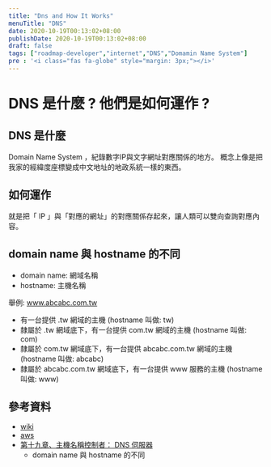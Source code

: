 ```yaml
---
title: "Dns and How It Works"
menuTitle: "DNS"
date: 2020-10-19T00:13:02+08:00
publishDate: 2020-10-19T00:13:02+08:00
draft: false
tags: ["roadmap-developer","internet","DNS","Domamin Name System"]
pre : '<i class="fas fa-globe" style="margin: 3px;"></i>'
---
```

# DNS 是什麼 ? 他們是如何運作 ?

## DNS 是什麼
Domain Name System ，紀錄數字IP與文字網址對應關係的地方。
概念上像是把我家的經緯度座標變成中文地址的地政系統一樣的東西。

## 如何運作
就是把「 IP 」與「對應的網址」的對應關係存起來，讓人類可以雙向查詢對應內容。

## domain name 與 hostname 的不同

- domain name: 網域名稱
- hostname: 主機名稱

舉例: www.abcabc.com.tw
- 有一台提供 .tw 網域的主機 (hostname 叫做: tw)
- 隸屬於 .tw 網域底下，有一台提供 com.tw 網域的主機 (hostname 叫做: com)
- 隸屬於 com.tw 網域底下，有一台提供 abcabc.com.tw 網域的主機 (hostname 叫做: abcabc)
- 隸屬於 abcabc.com.tw 網域底下，有一台提供 www 服務的主機 (hostname 叫做: www)

## 參考資料
- [wiki](https://zh.wikipedia.org/wiki/%E5%9F%9F%E5%90%8D%E7%B3%BB%E7%BB%9F)
- [aws](https://aws.amazon.com/tw/route53/what-is-dns/)
- [第十九章、主機名稱控制者： DNS 伺服器](http://linux.vbird.org/linux_server/0350dns.php)
    + domain name 與 hostname 的不同